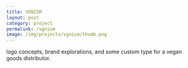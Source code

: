 ```yaml
---
title: VGNISM
layout: post
category: project
permalink: /vgnism
image: /img/projects/vgnism/thumb.png
---
```


logo concepts, brand explorations, and some custom type for a vegan goods distributor.